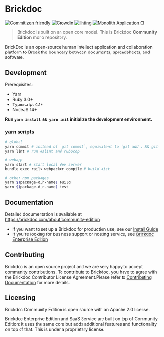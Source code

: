 # Brickdoc

[![Commitizen friendly](https://img.shields.io/badge/commitizen-friendly-brightgreen.svg)](http://commitizen.github.io/cz-cli/)
[![Crowdin](https://badges.crowdin.net/brickdoc/localized.svg)](https://crowdin.com/project/brickdoc)
[![linting](https://github.com/brickdoc/brickdoc/actions/workflows/linting.yml/badge.svg)](https://github.com/brickdoc/brickdoc/actions/workflows/linting.yml)
[![Monolith Application CI](https://github.com/brickdoc/brickdoc/actions/workflows/monolith_ci.yml/badge.svg)](https://github.com/brickdoc/brickdoc/actions/workflows/monolith_ci.yml)

> Brickdoc is built on an open core model. This is Brickdoc **Community Edition** mono repository.

BrickDoc is an open-source human intellect application and collaboration platform to Break the boundary between documents, spreadsheets, and software.

## Development

Prerequisites:

- Yarn
- Ruby 3.0+
- Typescript 4.1+
- NodeJS 14+

**Run `yarn install && yarn init` initialize the development environment.**

### yarn scripts

```bash
# global
yarn commit # instead of `git commit`, equivalent to `git add . && git-cz`
yarn lint # run eslint and rubocop

# webapp
yarn start # start local dev server
bundle exec rails webpacker_compile # build dist

# other npm packages
yarn $(package-dir-name) build
yarn $(package-dir-name) test
```

## Documentation

Detailed documentation is available at https://brickdoc.com/about/community-edition

- If you want to set up a Brickdoc for production use, see our [Install Guide](https://brickdoc.com/about/install)
- If you're looking for business support or hosting service, see [Brickdoc Enterprise Edition](https://brickdoc.com/pricing)

## Contributing

Brickdoc is an open source project and we are very happy to accept community contributions. To contribute to Brickdoc, you have to agree with the Brickdoc Contributor License Agreement.Please refer to [Contributing Documentation](CONTRIBUTING.md) for more details.

## Licensing

Brickdoc Community Edition is open source with an Apache 2.0 license.

Brickdoc Enterprise Edition and SaaS Service are built on top of Community Edition: it uses the same core but adds additional features and functionality on top of that. This is under a proprietary license.
